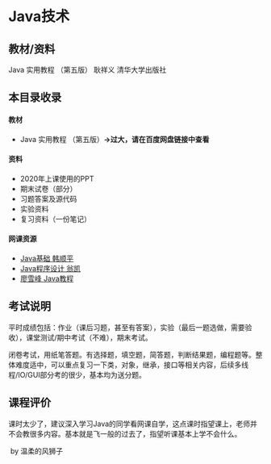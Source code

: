# Java技术

## 教材/资料

Java 实用教程 （第五版） 耿祥义 清华大学出版社



## 本目录收录

#### 教材

- Java 实用教程 （第五版）**->过大，请在百度网盘链接中查看**

#### 资料

- 2020年上课使用的PPT
- 期末试卷（部分）
- 习题答案及源代码
- 实验资料
- 复习资料（一份笔记）

#### 网课资源

- [Java基础 韩顺平](https://www.bilibili.com/video/BV1fh411y7R8?spm_id_from=333.999.0.0)
- [Java程序设计 翁凯](https://www.bilibili.com/video/BV1DJ411B7cG?spm_id_from=333.999.0.0)
- [廖雪峰 Java教程](https://www.liaoxuefeng.com/wiki/1252599548343744)



## 考试说明

平时成绩包括：作业（课后习题，甚至有答案），实验（最后一题选做，需要验收），课堂测试/期中考试（不难），期末考试。

闭卷考试，用纸笔答题。有选择题，填空题，简答题，判断结果题，编程题等。整体难度适中，可以重点复习一下类，对象，继承，接口等相关内容，后续多线程/IO/GUI部分考的很少，基本均为送分题。



## 课程评价

课时太少了，建议深入学习Java的同学看网课自学，这点课时指望课上，老师并不会教很多内容。基本就是飞一般的过去了，指望听课基本上学不会什么。



​																																													by 温柔的风狮子

